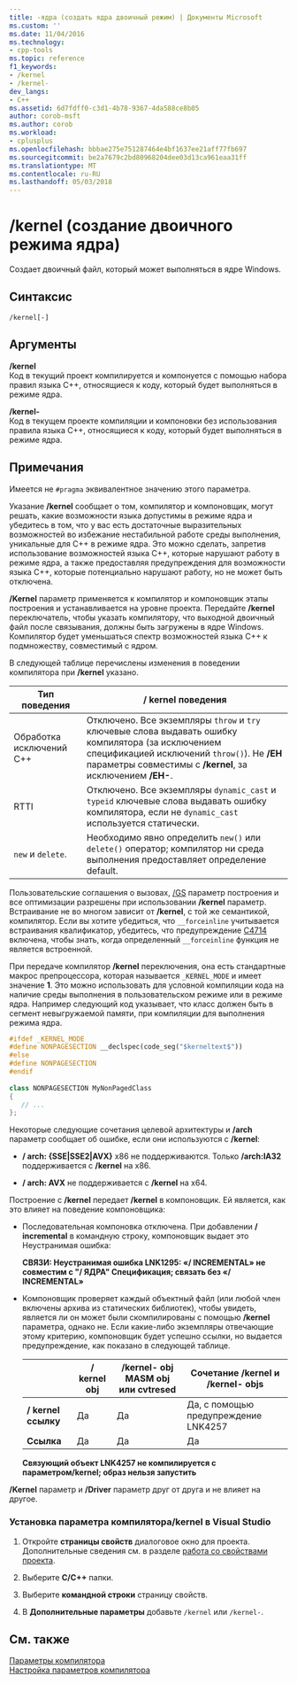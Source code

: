 ```yaml
---
title: -ядра (создать ядра двоичный режим) | Документы Microsoft
ms.custom: ''
ms.date: 11/04/2016
ms.technology:
- cpp-tools
ms.topic: reference
f1_keywords:
- /kernel
- /kernel-
dev_langs:
- C++
ms.assetid: 6d7fdff0-c3d1-4b78-9367-4da588ce8b05
author: corob-msft
ms.author: corob
ms.workload:
- cplusplus
ms.openlocfilehash: bbbae275e751287464e4bf1637ee21aff77fb697
ms.sourcegitcommit: be2a7679c2bd80968204dee03d13ca961eaa31ff
ms.translationtype: MT
ms.contentlocale: ru-RU
ms.lasthandoff: 05/03/2018
---
```

# <a name="kernel-create-kernel-mode-binary"></a>/kernel (создание двоичного режима ядра)
Создает двоичный файл, который может выполняться в ядре Windows.  
  
## <a name="syntax"></a>Синтаксис  
  
```  
/kernel[-]  
```  
  
## <a name="arguments"></a>Аргументы  
 **/kernel**  
 Код в текущий проект компилируется и компонуется с помощью набора правил языка C++, относящиеся к коду, который будет выполняться в режиме ядра.  
  
 **/kernel-**  
 Код в текущем проекте компиляции и компоновки без использования правила языка C++, относящиеся к коду, который будет выполняться в режиме ядра.  
  
## <a name="remarks"></a>Примечания  
 Имеется не `#pragma` эквивалентное значению этого параметра.  
  
 Указание **/kernel** сообщает о том, компилятор и компоновщик, могут решать, какие возможности языка допустимы в режиме ядра и убедитесь в том, что у вас есть достаточные выразительных возможностей во избежание нестабильной работе среды выполнения, уникальные для C++ в режиме ядра. Это можно сделать, запретив использование возможностей языка C++, которые нарушают работу в режиме ядра, а также предоставляя предупреждения для возможности языка C++, которые потенциально нарушают работу, но не может быть отключена.  
  
 **/Kernel** параметр применяется к компилятор и компоновщик этапы построения и устанавливается на уровне проекта. Передайте **/kernel** переключатель, чтобы указать компилятору, что выходной двоичный файл после связывания, должны быть загружены в ядре Windows. Компилятор будет уменьшаться спектр возможностей языка C++ к подмножеству, совместимый с ядром.  
  
 В следующей таблице перечислены изменения в поведении компилятора при **/kernel** указано.  
  
|Тип поведения|**/ kernel** поведения|  
|-------------------|---------------------------|  
|Обработка исключений С++|Отключено. Все экземпляры `throw` и `try` ключевые слова выдавать ошибку компилятора (за исключением спецификацией исключений `throw()`). Не **/EH** параметры совместимы с **/kernel**, за исключением **/EH-**.|  
|RTTI|Отключено. Все экземпляры `dynamic_cast` и `typeid` ключевые слова выдавать ошибку компилятора, если не `dynamic_cast` используется статически.|  
|`new` и `delete`.|Необходимо явно определить `new()` или `delete()` оператор; компилятор ни среда выполнения предоставляет определение default.|  
  
 Пользовательские соглашения о вызовах, [/GS](../../build/reference/gs-buffer-security-check.md) параметр построения и все оптимизации разрешены при использовании **/kernel** параметр. Встраивание не во многом зависит от **/kernel**, с той же семантикой, компилятор. Если вы хотите убедиться, что `__forceinline` учитывается встраивания квалификатор, убедитесь, что предупреждение [C4714](../../error-messages/compiler-warnings/compiler-warning-level-4-c4714.md) включена, чтобы знать, когда определенный `__forceinline` функция не является встроенной.  
  
 При передаче компилятор **/kernel** переключения, она есть стандартные макрос препроцессора, которая называется `_KERNEL_MODE` и имеет значение **1**. Это можно использовать для условной компиляции кода на наличие среды выполнения в пользовательском режиме или в режиме ядра. Например следующий код указывает, что класс должен быть в сегмент невыгружаемой памяти, при компиляции для выполнения режима ядра.  
  
```cpp  
#ifdef _KERNEL_MODE  
#define NONPAGESECTION __declspec(code_seg("$kerneltext$"))  
#else  
#define NONPAGESECTION  
#endif  
  
class NONPAGESECTION MyNonPagedClass  
{  
   // ...
};  
```  
  
 Некоторые следующие сочетания целевой архитектуры и **/arch** параметр сообщает об ошибке, если они используются с **/kernel**:  
  
-   **/ arch: {SSE&#124;SSE2&#124;AVX}** x86 не поддерживаются. Только **/arch:IA32** поддерживается с **/kernel** на x86.  
  
-   **/ arch: AVX** не поддерживается с **/kernel** на x64.  
  
 Построение с **/kernel** передает **/kernel** в компоновщик. Ей является, как это влияет на поведение компоновщика:  
  
-   Последовательная компоновка отключена. При добавлении **/ incremental** в командную строку, компоновщик выдает это Неустранимая ошибка:  
  
     **СВЯЗИ: Неустранимая ошибка LNK1295: «/ INCREMENTAL» не совместим с "/ ЯДРА" Спецификация; связать без «/ INCREMENTAL»**  
  
-   Компоновщик проверяет каждый объектный файл (или любой член включены архива из статических библиотек), чтобы увидеть, является ли он может были скомпилированы с помощью **/kernel** параметра, однако не. Если какие-либо экземпляры отвечающие этому критерию, компоновщик будет успешно ссылки, но выдается предупреждение, как показано в следующей таблице.  
  
    ||**/ kernel** obj|**/kernel-** obj MASM obj или cvtresed|Сочетание **/kernel** и **/kernel-** objs|  
    |-|----------------------|-----------------------------------------------|-------------------------------------------------|  
    |**/ kernel ссылку**|Да|Да|Да, с помощью предупреждение LNK4257|  
    |**Ссылка**|Да|Да|Да|  
  
     **Связующий объект LNK4257 не компилируется с параметром/kernel; образ нельзя запустить**  
  
 **/Kernel** параметр и **/Driver** параметр друг от друга и не влияет на другое.  
  
### <a name="to-set-the-kernel-compiler-option-in-visual-studio"></a>Установка параметра компилятора/kernel в Visual Studio  
  
1.  Откройте **страницы свойств** диалоговое окно для проекта. Дополнительные сведения см. в разделе [работа со свойствами проекта](../../ide/working-with-project-properties.md).  
  
2.  Выберите **C/C++** папки.  
  
3.  Выберите **командной строки** страницу свойств.  
  
4.  В **Дополнительные параметры** добавьте `/kernel` или `/kernel-`.  
  
## <a name="see-also"></a>См. также  
 [Параметры компилятора](../../build/reference/compiler-options.md)   
 [Настройка параметров компилятора](../../build/reference/setting-compiler-options.md)